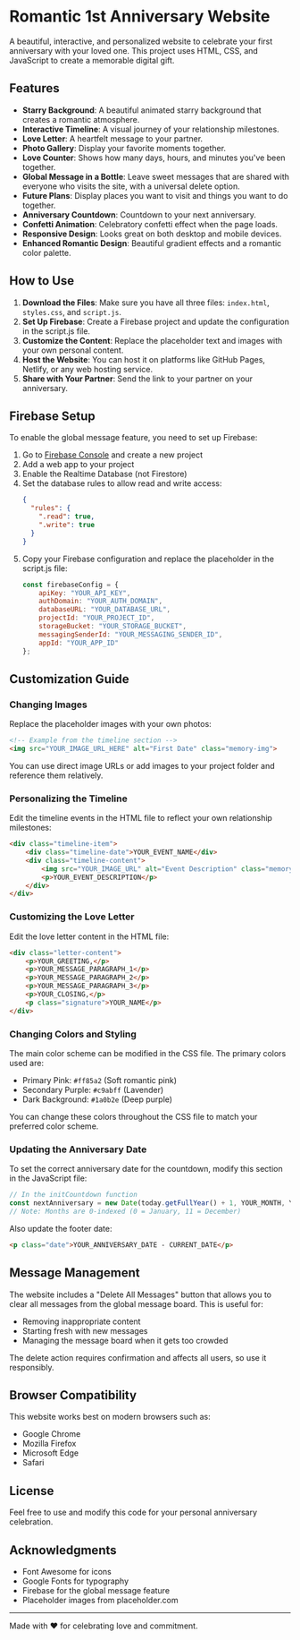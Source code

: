 # Romantic 1st Anniversary Website

A beautiful, interactive, and personalized website to celebrate your first anniversary with your loved one. This project uses HTML, CSS, and JavaScript to create a memorable digital gift.

## Features

- **Starry Background**: A beautiful animated starry background that creates a romantic atmosphere.
- **Interactive Timeline**: A visual journey of your relationship milestones.
- **Love Letter**: A heartfelt message to your partner.
- **Photo Gallery**: Display your favorite moments together.
- **Love Counter**: Shows how many days, hours, and minutes you've been together.
- **Global Message in a Bottle**: Leave sweet messages that are shared with everyone who visits the site, with a universal delete option.
- **Future Plans**: Display places you want to visit and things you want to do together.
- **Anniversary Countdown**: Countdown to your next anniversary.
- **Confetti Animation**: Celebratory confetti effect when the page loads.
- **Responsive Design**: Looks great on both desktop and mobile devices.
- **Enhanced Romantic Design**: Beautiful gradient effects and a romantic color palette.

## How to Use

1. **Download the Files**: Make sure you have all three files: `index.html`, `styles.css`, and `script.js`.
2. **Set Up Firebase**: Create a Firebase project and update the configuration in the script.js file.
3. **Customize the Content**: Replace the placeholder text and images with your own personal content.
4. **Host the Website**: You can host it on platforms like GitHub Pages, Netlify, or any web hosting service.
5. **Share with Your Partner**: Send the link to your partner on your anniversary.

## Firebase Setup

To enable the global message feature, you need to set up Firebase:

1. Go to [Firebase Console](https://console.firebase.google.com/) and create a new project
2. Add a web app to your project
3. Enable the Realtime Database (not Firestore)
4. Set the database rules to allow read and write access:
   ```json
   {
     "rules": {
       ".read": true,
       ".write": true
     }
   }
   ```
5. Copy your Firebase configuration and replace the placeholder in the script.js file:
   ```javascript
   const firebaseConfig = {
       apiKey: "YOUR_API_KEY",
       authDomain: "YOUR_AUTH_DOMAIN",
       databaseURL: "YOUR_DATABASE_URL",
       projectId: "YOUR_PROJECT_ID",
       storageBucket: "YOUR_STORAGE_BUCKET",
       messagingSenderId: "YOUR_MESSAGING_SENDER_ID",
       appId: "YOUR_APP_ID"
   };
   ```

## Customization Guide

### Changing Images

Replace the placeholder images with your own photos:

```html
<!-- Example from the timeline section -->
<img src="YOUR_IMAGE_URL_HERE" alt="First Date" class="memory-img">
```

You can use direct image URLs or add images to your project folder and reference them relatively.

### Personalizing the Timeline

Edit the timeline events in the HTML file to reflect your own relationship milestones:

```html
<div class="timeline-item">
    <div class="timeline-date">YOUR_EVENT_NAME</div>
    <div class="timeline-content">
        <img src="YOUR_IMAGE_URL" alt="Event Description" class="memory-img">
        <p>YOUR_EVENT_DESCRIPTION</p>
    </div>
</div>
```

### Customizing the Love Letter

Edit the love letter content in the HTML file:

```html
<div class="letter-content">
    <p>YOUR_GREETING,</p>
    <p>YOUR_MESSAGE_PARAGRAPH_1</p>
    <p>YOUR_MESSAGE_PARAGRAPH_2</p>
    <p>YOUR_MESSAGE_PARAGRAPH_3</p>
    <p>YOUR_CLOSING,</p>
    <p class="signature">YOUR_NAME</p>
</div>
```

### Changing Colors and Styling

The main color scheme can be modified in the CSS file. The primary colors used are:

- Primary Pink: `#ff85a2` (Soft romantic pink)
- Secondary Purple: `#c9abff` (Lavender)
- Dark Background: `#1a0b2e` (Deep purple)

You can change these colors throughout the CSS file to match your preferred color scheme.

### Updating the Anniversary Date

To set the correct anniversary date for the countdown, modify this section in the JavaScript file:

```javascript
// In the initCountdown function
const nextAnniversary = new Date(today.getFullYear() + 1, YOUR_MONTH, YOUR_DAY);
// Note: Months are 0-indexed (0 = January, 11 = December)
```

Also update the footer date:

```html
<p class="date">YOUR_ANNIVERSARY_DATE - CURRENT_DATE</p>
```

## Message Management

The website includes a "Delete All Messages" button that allows you to clear all messages from the global message board. This is useful for:

- Removing inappropriate content
- Starting fresh with new messages
- Managing the message board when it gets too crowded

The delete action requires confirmation and affects all users, so use it responsibly.

## Browser Compatibility

This website works best on modern browsers such as:
- Google Chrome
- Mozilla Firefox
- Microsoft Edge
- Safari

## License

Feel free to use and modify this code for your personal anniversary celebration.

## Acknowledgments

- Font Awesome for icons
- Google Fonts for typography
- Firebase for the global message feature
- Placeholder images from placeholder.com

---

Made with ❤️ for celebrating love and commitment. 